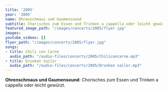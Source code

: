 ```yaml
---
title: '2005'
year: '2005'
name: Ohrenschmaus und Gaumensound
subtitle: Chorisches zum Essen und Trinken a cappella oder leicht gewürzt.
featured_image_path: "/images/concerts/2005/flyer.jpg"
images:
youtube_videos: []
flyer_path: "/images/concerts/2005/flyer.jpg"
songs:
- title: Chili con Carne
  audio_path: "/audio-files/concerts/2005/Chiliconcarne.mp3"
- title: Drunken Sailor
  audio_path: "/audio-files/concerts/2005/Drunken sailor.mp3"
---
```


**Ohrenschmaus und Gaumensound**: Chorisches zum Essen und Trinken a cappella oder leicht gew&uuml;rzt.
